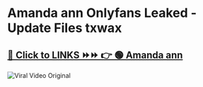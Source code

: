 
 # Amanda ann Onlyfans Leaked - Update Files txwax

## <h2><a href="https://clipsfans.com/Amanda_ann&ref=git">🔗 Click to LINKS ⏩⏩ 👉 🟢 Amanda ann </a></h2>

<a href="https://clipsfans.com/Amanda_ann&ref=git" rel="nofollow" data-target="animated-image.originalLink"><img src="https://i.ibb.co.com/xMMVF88/686577567.gif" alt="Viral Video Original" style="max-width: 100%; display: inline-block;" data-target="animated-image.originalImage"></a>

